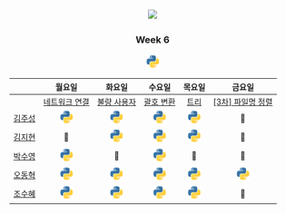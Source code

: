 <div align="center">
  <h3><img src="https://user-images.githubusercontent.com/46666296/133788774-1bba4108-db05-4d35-88ac-e355f29040a0.png"></h3>

  ### <center>**Week 6**</center>
  <!--Python-->
  <img src="https://raw.githubusercontent.com/vscode-icons/vscode-icons/master/icons/file_type_python.svg" height="25"/>
  
  <!--문제를 풀었으면 위의 아이콘을 복사해서 붙여넣기-->
  <!--링크 삽입할 때 Forked Repo(개인 저장소)가 아닌 Remote Repo(원본 저장소) 주소를 붙여넣을 것-->
  ||월요일|화요일|수요일|목요일|금요일|
  |:---------------:|:---------------:|:---------------:|:---------------:|:---------------:|:---------------:|
  ||[네트워크 연결](https://www.acmicpc.net/problem/1922)|[불량 사용자](https://school.programmers.co.kr/learn/courses/30/lessons/64064)|[괄호 변환](https://school.programmers.co.kr/learn/courses/30/lessons/60058)|[트리](https://www.acmicpc.net/problem/1068)|[[3차] 파일명 정렬](https://school.programmers.co.kr/learn/courses/30/lessons/17686)|
  |[김주성](https://github.com/kjs2109)| [<img src="https://raw.githubusercontent.com/vscode-icons/vscode-icons/master/icons/file_type_python.svg" height="25"/>](./BOJ1922_김주성.py) | [<img src="https://raw.githubusercontent.com/vscode-icons/vscode-icons/master/icons/file_type_python.svg" height="25"/>](./불량_사용자_김주성.py) | [<img src="https://raw.githubusercontent.com/vscode-icons/vscode-icons/master/icons/file_type_python.svg" height="25"/>](./괄호_변환_김주성.py) | [<img src="https://raw.githubusercontent.com/vscode-icons/vscode-icons/master/icons/file_type_python.svg" height="25"/>](./BOJ1068_김주성.py) | 🧠 |
  |[김지현](https://github.com/codehyunn)| 🧠 | [<img src="https://raw.githubusercontent.com/vscode-icons/vscode-icons/master/icons/file_type_python.svg" height="25"/>](./불량_사용자_김지현.py) | [<img src="https://raw.githubusercontent.com/vscode-icons/vscode-icons/master/icons/file_type_python.svg" height="25"/>](./괄호_변환_김지현.py)  | [<img src="https://raw.githubusercontent.com/vscode-icons/vscode-icons/master/icons/file_type_python.svg" height="25"/>](./BOJ1068_김지현.py) | 🧠 |
  |[박수영](https://github.com/nstalways)| [<img src="https://raw.githubusercontent.com/vscode-icons/vscode-icons/master/icons/file_type_python.svg" height="25"/>](./BOJ1922_박수영.py) | 🧠 | [<img src="https://raw.githubusercontent.com/vscode-icons/vscode-icons/master/icons/file_type_python.svg" height="25"/>](./괄호_변환_박수영.py) | 🧠 | 🧠 |
  |[오동혁](https://github.com/97DongHyeokOH)|[<img src="https://raw.githubusercontent.com/vscode-icons/vscode-icons/master/icons/file_type_python.svg" height="25"/>](./BOJ1922_오동혁.py)|[<img src="https://raw.githubusercontent.com/vscode-icons/vscode-icons/master/icons/file_type_python.svg" height="25"/>](./불량_사용자_오동혁.py)|[<img src="https://raw.githubusercontent.com/vscode-icons/vscode-icons/master/icons/file_type_python.svg" height="25"/>](./괄호_변환_오동혁.py)|[<img src="https://raw.githubusercontent.com/vscode-icons/vscode-icons/master/icons/file_type_python.svg" height="25"/>](./BOJ1069_오동혁.py)|[<img src="https://raw.githubusercontent.com/vscode-icons/vscode-icons/master/icons/file_type_python.svg" height="25"/>](./파일명_정렬_오동혁.py)|
  |[조수혜](https://github.com/suhyehye)| <img src="https://raw.githubusercontent.com/vscode-icons/vscode-icons/master/icons/file_type_python.svg" height="25"/> | <img src="https://raw.githubusercontent.com/vscode-icons/vscode-icons/master/icons/file_type_python.svg" height="25"/> | <img src="https://raw.githubusercontent.com/vscode-icons/vscode-icons/master/icons/file_type_python.svg" height="25"/> | <img src="https://raw.githubusercontent.com/vscode-icons/vscode-icons/master/icons/file_type_python.svg" height="25"/> | 🧠 |
</div>
